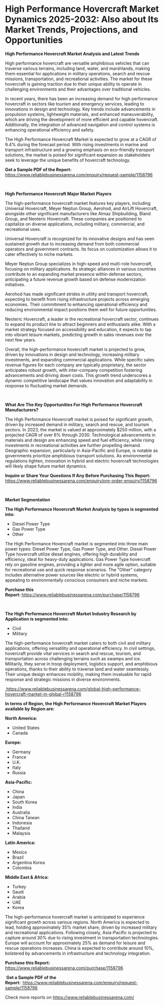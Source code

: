 <p><h1>High Performance Hovercraft Market Dynamics 2025-2032: Also about Its Market Trends, Projections, and Opportunities</h1></p><p><strong>High Performance Hovercraft Market Analysis and Latest Trends</strong></p>
<p><p>High performance hovercraft are versatile amphibious vehicles that can traverse various terrains, including land, water, and marshlands, making them essential for applications in military operations, search and rescue missions, transportation, and recreational activities. The market for these hovercraft is gaining traction due to their unique ability to operate in challenging environments and their advantages over traditional vehicles. </p><p>In recent years, there has been an increasing demand for high performance hovercraft in sectors like tourism and emergency services, leading to innovations in design and technology. Key trends include advancements in propulsion systems, lightweight materials, and enhanced maneuverability, which are driving the development of more efficient and capable hovercraft. Additionally, the integration of advanced navigation and control systems is enhancing operational efficiency and safety.</p><p>The High Performance Hovercraft Market is expected to grow at a CAGR of 9.4% during the forecast period. With rising investments in marine and transport infrastructure and a growing emphasis on eco-friendly transport solutions, the market is poised for significant expansion as stakeholders seek to leverage the unique benefits of hovercraft technology.</p></p>
<p><strong>Get a Sample PDF of the Report:&nbsp;</strong> <a href="https://www.reliablebusinessarena.com/enquiry/request-sample/1158796?utm_campaign=3221&utm_medium=2&utm_source=Github&utm_content=ia&utm_term=22032025&utm_id=high-performance-hovercraft">https://www.reliablebusinessarena.com/enquiry/request-sample/1158796</a></p>
<p>&nbsp;</p>
<p><strong>High Performance Hovercraft Major Market Players</strong></p>
<p><p>The high-performance hovercraft market features key players, including Universal Hovercraft, Meyer Neptun Group, Aerohod, and AirLift Hovercraft, alongside other significant manufacturers like Almaz Shipbuilding, Bland Group, and Neoteric Hovercraft. These companies are positioned to capitalize on diverse applications, including military, commercial, and recreational uses.</p><p>Universal Hovercraft is recognized for its innovative designs and has seen sustained growth due to increasing demand from both commercial operators and government contracts. Its focus on customization allows it to cater effectively to niche markets.</p><p>Meyer Neptun Group specializes in high-speed and multi-role hovercraft, focusing on military applications. Its strategic alliances in various countries contribute to an expanding market presence within defense sectors, anticipating a future revenue growth based on defense modernization initiatives.</p><p>Aerohod has made significant strides in utility and transport hovercraft, expecting to benefit from rising infrastructure projects across emerging economies. Their commitment to enhancing operational efficiency and reducing environmental impact positions them well for future opportunities.</p><p>Neoteric Hovercraft, a leader in the recreational hovercraft sector, continues to expand its product line to attract beginners and enthusiasts alike. With a market strategy focused on accessibility and education, it expects to tap into vibrant leisure markets, predicting growth in sales revenues over the next few years.</p><p>Overall, the high-performance hovercraft market is projected to grow, driven by innovations in design and technology, increasing military investments, and expanding commercial applications. While specific sales revenue figures for each company are typically proprietary, the sector anticipates robust growth, with inter-company competition fostering advancements and driving down costs. This growth trend underscores a dynamic competitive landscape that values innovation and adaptability in response to fluctuating market demands.</p></p>
<p>&nbsp;</p>
<p><strong>What Are The Key Opportunities For High Performance Hovercraft Manufacturers?</strong></p>
<p><p>The High Performance Hovercraft market is poised for significant growth, driven by increased demand in military, search and rescue, and tourism sectors. In 2023, the market is valued at approximately $250 million, with a projected CAGR of over 6% through 2030. Technological advancements in materials and design are enhancing speed and fuel efficiency, while rising investments in recreational activities are further propelling demand. Geographic expansion, particularly in Asia-Pacific and Europe, is notable as governments prioritize amphibious transport solutions. As environmental regulations tighten, innovation in hybrid and electric hovercraft technologies will likely shape future market dynamics.</p></p>
<p><strong>Inquire or Share Your Questions If Any Before Purchasing This Report:</strong> <a href="https://www.reliablebusinessarena.com/enquiry/pre-order-enquiry/1158796?utm_campaign=3221&utm_medium=2&utm_source=Github&utm_content=ia&utm_term=22032025&utm_id=high-performance-hovercraft">https://www.reliablebusinessarena.com/enquiry/pre-order-enquiry/1158796</a></p>
<p>&nbsp;</p>
<p><strong>Market Segmentation</strong></p>
<p><strong>The High Performance Hovercraft Market Analysis by types is segmented into:</strong></p>
<p><ul><li>Diesel Power Type</li><li>Gas Power Type</li><li>Other</li></ul></p>
<p><p>The High Performance Hovercraft market is segmented into three main power types: Diesel Power Type, Gas Power Type, and Other. Diesel Power Type hovercraft utilize diesel engines, offering high durability and efficiency, ideal for heavy-duty applications. Gas Power Type hovercraft rely on gasoline engines, providing a lighter and more agile option, suitable for recreational use and quick response scenarios. The "Other" category includes alternative power sources like electric or hybrid systems, appealing to environmentally conscious consumers and niche markets.</p></p>
<p><strong>Purchase this Report:&nbsp;</strong><a href="https://www.reliablebusinessarena.com/purchase/1158796?utm_campaign=3221&utm_medium=2&utm_source=Github&utm_content=ia&utm_term=22032025&utm_id=high-performance-hovercraft">https://www.reliablebusinessarena.com/purchase/1158796</a></p>
<p>&nbsp;</p>
<p><strong>The High Performance Hovercraft Market Industry Research by Application is segmented into:</strong></p>
<p><ul><li>Civil</li><li>Military</li></ul></p>
<p><p>The high-performance hovercraft market caters to both civil and military applications, offering versatility and operational efficiency. In civil settings, hovercraft provide vital services in search and rescue, tourism, and transportation across challenging terrains such as swamps and ice. Militarily, they serve in troop deployment, logistics support, and amphibious operations, thanks to their ability to traverse land and water seamlessly. Their unique design enhances mobility, making them invaluable for rapid response and strategic missions in diverse environments.</p></p>
<p><a href="https://www.reliablebusinessarena.com/global-high-performance-hovercraft-market-in-global-r1158796?utm_campaign=3221&utm_medium=2&utm_source=Github&utm_content=ia&utm_term=22032025&utm_id=high-performance-hovercraft">&nbsp;https://www.reliablebusinessarena.com/global-high-performance-hovercraft-market-in-global-r1158796</a></p>
<p><strong>In terms of Region, the High Performance Hovercraft Market Players available by Region are:</strong></p>
<p>
    <p> <strong> North America: </strong>
        <ul>
            <li>United States</li>
            <li>Canada</li>
        </ul>
        </p> 
    <p> <strong> Europe: </strong>
        <ul>
            <li>Germany</li>
            <li>France</li>
            <li>U.K.</li>
            <li>Italy</li>
            <li>Russia</li>
        </ul>
        </p> 
    <p> <strong> Asia-Pacific: </strong>
        <ul>
            <li>China</li>
            <li>Japan</li>
            <li>South Korea</li>
            <li>India</li>
            <li>Australia</li>
            <li>China Taiwan</li>
            <li>Indonesia</li>
            <li>Thailand</li>
            <li>Malaysia</li>
        </ul>
        </p> 
    <p> <strong> Latin America: </strong>
        <ul>
            <li>Mexico</li>
            <li>Brazil</li>
            <li>Argentina Korea</li>
            <li>Colombia</li>
        </ul>
        </p> 
    <p> <strong> Middle East & Africa: </strong>
        <ul>
            <li>Turkey</li>
            <li>Saudi</li>
            <li>Arabia</li>
            <li>UAE</li>
            <li>Korea</li>
        </ul>
    </p>
    </p>
<p><p>The high-performance hovercraft market is anticipated to experience significant growth across various regions. North America is expected to lead, holding approximately 35% market share, driven by increased military and recreational applications. Following closely, Asia-Pacific is projected to capture around 30% due to rising investment in transportation technologies. Europe will account for approximately 25% as demand for leisure and rescue operations increases. China is expected to contribute around 10%, bolstered by advancements in infrastructure and technology integration.</p></p>
<p><strong>Purchase this Report: </strong><a href="https://www.reliablebusinessarena.com/purchase/1158796?utm_campaign=3221&utm_medium=2&utm_source=Github&utm_content=ia&utm_term=22032025&utm_id=high-performance-hovercraft">https://www.reliablebusinessarena.com/purchase/1158796</a></p>
<p>&nbsp;<strong>Get a Sample PDF of the Report:&nbsp;&nbsp;</strong><a href="https://www.reliablebusinessarena.com/enquiry/request-sample/1158796?utm_campaign=3221&utm_medium=2&utm_source=Github&utm_content=ia&utm_term=22032025&utm_id=high-performance-hovercraft">https://www.reliablebusinessarena.com/enquiry/request-sample/1158796</a></p>
<p><strong></strong></p>
<p>Check more reports on <a href="https://www.reliablebusinessarena.com/?utm_campaign=3221&utm_medium=2&utm_source=Github&utm_content=ia&utm_term=22032025&utm_id=high-performance-hovercraft">https://www.reliablebusinessarena.com/</a></p>